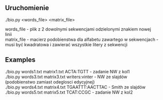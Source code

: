 ## Uruchomienie
./bio.py <words_file> <matrix_file>

words_file - plik z 2 dowolnymi sekwencjami odzielonymi znakiem nowej linii <br/>
matrix_file - macierz podobienstwa dla alfabetu zawartego w sekwencjach - musi być kwadratowa i zawierać wszystkie litery z sekwencji

## Examples
./bio.py words1.txt matrix1.txt ACTA:TGTT - zadanie NW z kol1 <br/>
./bio.py words3.txt matrix3.txt writers:vinter - NW ze slajdów (podobienstwo zamiast odeglosci edycyjnej) <br/>
./bio.py words4.txt matrix4.txt TGAATTT:AACTTAC - Smith ze slajdów <br/>
./bio.py words5.txt matrix5.txt TCAT:CCGC - zadanie NW z kol2 <br/>